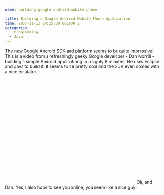 ```yaml
---
name: building-google-android-mobile-phone

title: Building a Google Android Mobile Phone Application
time: 2007-11-13 14:25:00.001000 Z
categories:
  - Programming
  - Java
---
```


The new <a href="http://code.google.com/android/">Google Android SDK</a> and platform seems to be quite impressive!
This is a video from a refreshingly geeky Google developer - Dan Morrill - building a simple Android applicationg in roughly 8 minutes. He uses Eclipse and Java to build it. It seems to be pretty cool and the SDK even comes with a nice emulator.
<object height="355" width="425"><param name="movie" value="http://www.youtube.com/v/I6ObTqIiYfE&amp;rel=1"><param name="wmode" value="transparent"><embed src="http://www.youtube.com/v/I6ObTqIiYfE&amp;rel=1" type="application/x-shockwave-flash" wmode="transparent" height="355" width="425"></object>
Oh, and Dan: Yes, I also hope to see you online, you seem like a nice guy!
